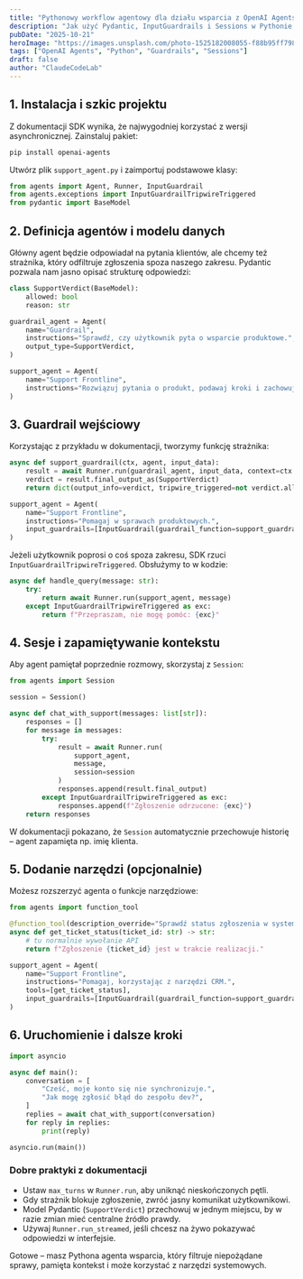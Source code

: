 ```yaml
---
title: "Pythonowy workflow agentowy dla działu wsparcia z OpenAI Agents SDK"
description: "Jak użyć Pydantic, InputGuardrails i Sessions w Pythonie, by zbudować agenta wsparcia zapamiętującego kontekst i filtrującego niepożądane zgłoszenia."
pubDate: "2025-10-21"
heroImage: "https://images.unsplash.com/photo-1525182008055-f88b95ff7980?q=80&w=1200&auto=format&fit=crop"
tags: ["OpenAI Agents", "Python", "Guardrails", "Sessions"]
draft: false
author: "ClaudeCodeLab"
---
```


## 1. Instalacja i szkic projektu

Z dokumentacji SDK wynika, że najwygodniej korzystać z wersji asynchronicznej. Zainstaluj pakiet:

```bash
pip install openai-agents
```

Utwórz plik `support_agent.py` i zaimportuj podstawowe klasy:

```python
from agents import Agent, Runner, InputGuardrail
from agents.exceptions import InputGuardrailTripwireTriggered
from pydantic import BaseModel
```

## 2. Definicja agentów i modelu danych

Główny agent będzie odpowiadał na pytania klientów, ale chcemy też strażnika, który odfiltruje zgłoszenia spoza naszego zakresu. Pydantic pozwala nam jasno opisać strukturę odpowiedzi:

```python
class SupportVerdict(BaseModel):
    allowed: bool
    reason: str

guardrail_agent = Agent(
    name="Guardrail",
    instructions="Sprawdź, czy użytkownik pyta o wsparcie produktowe.",
    output_type=SupportVerdict,
)

support_agent = Agent(
    name="Support Frontline",
    instructions="Rozwiązuj pytania o produkt, podawaj kroki i zachowuj uprzejmy ton.",
)
```

## 3. Guardrail wejściowy

Korzystając z przykładu w dokumentacji, tworzymy funkcję strażnika:

```python
async def support_guardrail(ctx, agent, input_data):
    result = await Runner.run(guardrail_agent, input_data, context=ctx.context)
    verdict = result.final_output_as(SupportVerdict)
    return dict(output_info=verdict, tripwire_triggered=not verdict.allowed)

support_agent = Agent(
    name="Support Frontline",
    instructions="Pomagaj w sprawach produktowych.",
    input_guardrails=[InputGuardrail(guardrail_function=support_guardrail)],
)
```

Jeżeli użytkownik poprosi o coś spoza zakresu, SDK rzuci `InputGuardrailTripwireTriggered`. Obsłużymy to w kodzie:

```python
async def handle_query(message: str):
    try:
        return await Runner.run(support_agent, message)
    except InputGuardrailTripwireTriggered as exc:
        return f"Przepraszam, nie mogę pomóc: {exc}"
```

## 4. Sesje i zapamiętywanie kontekstu

Aby agent pamiętał poprzednie rozmowy, skorzystaj z `Session`:

```python
from agents import Session

session = Session()

async def chat_with_support(messages: list[str]):
    responses = []
    for message in messages:
        try:
            result = await Runner.run(
                support_agent,
                message,
                session=session
            )
            responses.append(result.final_output)
        except InputGuardrailTripwireTriggered as exc:
            responses.append(f"Zgłoszenie odrzucone: {exc}")
    return responses
```

W dokumentacji pokazano, że `Session` automatycznie przechowuje historię – agent zapamięta np. imię klienta.

## 5. Dodanie narzędzi (opcjonalnie)

Możesz rozszerzyć agenta o funkcje narzędziowe:

```python
from agents import function_tool

@function_tool(description_override="Sprawdź status zgłoszenia w systemie CRM")
async def get_ticket_status(ticket_id: str) -> str:
    # tu normalnie wywołanie API
    return f"Zgłoszenie {ticket_id} jest w trakcie realizacji."

support_agent = Agent(
    name="Support Frontline",
    instructions="Pomagaj, korzystając z narzędzi CRM.",
    tools=[get_ticket_status],
    input_guardrails=[InputGuardrail(guardrail_function=support_guardrail)],
)
```

## 6. Uruchomienie i dalsze kroki

```python
import asyncio

async def main():
    conversation = [
        "Cześć, moje konto się nie synchronizuje.",
        "Jak mogę zgłosić błąd do zespołu dev?",
    ]
    replies = await chat_with_support(conversation)
    for reply in replies:
        print(reply)

asyncio.run(main())
```

### Dobre praktyki z dokumentacji

- Ustaw `max_turns` w `Runner.run`, aby uniknąć nieskończonych pętli.  
- Gdy strażnik blokuje zgłoszenie, zwróć jasny komunikat użytkownikowi.  
- Model Pydantic (`SupportVerdict`) przechowuj w jednym miejscu, by w razie zmian mieć centralne źródło prawdy.  
- Używaj `Runner.run_streamed`, jeśli chcesz na żywo pokazywać odpowiedzi w interfejsie.

Gotowe – masz Pythona agenta wsparcia, który filtruje niepożądane sprawy, pamięta kontekst i może korzystać z narzędzi systemowych.
